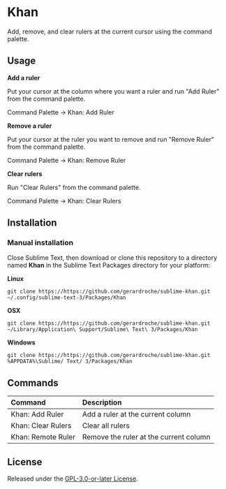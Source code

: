 # Khan

Add, remove, and clear rulers at the current cursor using the command palette.

## Usage

**Add a ruler**

Put your cursor at the column where you want a ruler and run "Add Ruler" from the command palette.

Command Palette → Khan: Add Ruler

**Remove a ruler**

Put your cursor at the ruler you want to remove and run "Remove Ruler" from the command palette.

Command Palette → Khan: Remove Ruler

**Clear rulers**

Run "Clear Rulers" from the command palette.

Command Palette → Khan: Clear Rulers

## Installation

### Manual installation

Close Sublime Text, then download or clone this repository to a directory named **Khan** in the Sublime Text Packages directory for your platform:

**Linux**

`git clone https://https://github.com/gerardroche/sublime-khan.git ~/.config/sublime-text-3/Packages/Khan`

**OSX**

`git clone https://https://github.com/gerardroche/sublime-khan.git ~/Library/Application\ Support/Sublime\ Text\ 3/Packages/Khan`

**Windows**

`git clone https://https://github.com/gerardroche/sublime-khan.git %APPDATA%\Sublime/ Text/ 3/Packages/Khan`

## Commands

Command             | Description
:------             | :----------
Khan: Add Ruler     | Add a ruler at the current column
Khan: Clear Rulers  | Clear all rulers
Khan: Remote Ruler  | Remove the ruler at the current column

## License

Released under the [GPL-3.0-or-later License](LICENSE).
